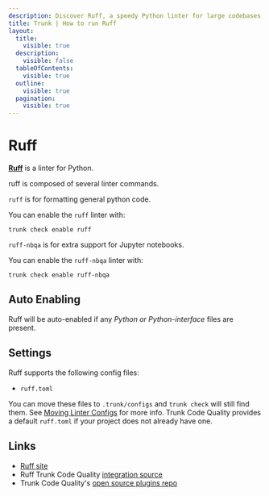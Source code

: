```yaml
---
description: Discover Ruff, a speedy Python linter for large codebases. Integrates with CI/IDEs and supports .py, .pyi, and Jupyter Notebooks.
title: Trunk | How to run Ruff
layout:
  title:
    visible: true
  description:
    visible: false
  tableOfContents:
    visible: true
  outline:
    visible: true
  pagination:
    visible: true
---
```


# Ruff

[**Ruff**](https://github.com/astral-sh/ruff) is a linter for Python.


ruff is composed of several linter commands.
    
`ruff` is for formatting general python code.

You can enable the `ruff` linter with:

```shell
trunk check enable ruff
```

`ruff-nbqa` is for extra support for Jupyter notebooks.

You can enable the `ruff-nbqa` linter with:

```shell
trunk check enable ruff-nbqa
```


## Auto Enabling

Ruff will be auto-enabled if any *Python or Python-interface* files are present.

## Settings

Ruff supports the following config files:
* `ruff.toml`

You can move these files to `.trunk/configs` and `trunk check` will still find them. See [Moving Linter Configs](..#moving-linter-configs) for more info.
Trunk Code Quality provides a default `ruff.toml` if your project does not already have one.



## Links

- [Ruff site](https://github.com/astral-sh/ruff)
- Ruff Trunk Code Quality [integration source](https://github.com/trunk-io/plugins/tree/main/linters/ruff)
- Trunk Code Quality's [open source plugins repo](https://github.com/trunk-io/plugins/tree/main)
